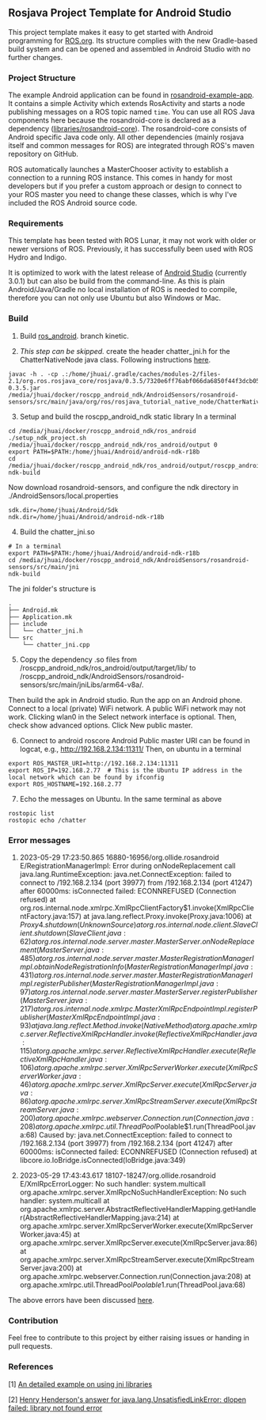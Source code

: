 ## Rosjava Project Template for Android Studio ##

This project template makes it easy to get started with Android programming for
[ROS.org](http://www.ros.org/wiki/). Its structure complies with the new Gradle-based
build system and can be opened and assembled in Android Studio with no further changes.

### Project Structure ###

The example Android application can be found in [rosandroid-example-app](rosandroid-example-app).
It contains a simple Activity which extends RosActivity and starts a node publishing messages
on a ROS topic named ``time``. You can use all ROS Java components here because the rosandroid-core
is declared as a dependency ([libraries/rosandroid-core](libraries/rosandroid-core)). The
rosandroid-core consists of Android specific Java code only. All other dependencies (mainly rosjava
itself and common messages for ROS) are integrated through ROS's maven repository on GitHub. 

ROS automatically launches a MasterChooser activity to establish a connection to a running ROS
instance. This comes in handy for most developers but if you prefer a custom approach or design to
connect to your ROS master you need to change these classes, which is why I've included the ROS
Android source code.

### Requirements ###

This template has been tested with ROS Lunar, it may not work with older or newer versions of ROS.
Previously, it has successfully been used with ROS Hydro and Indigo.

It is optimized to work with the latest release of [Android Studio](https://developer.android.com/sdk/index.html) (currently 3.0.1) but can also be build from
the command-line. As this is plain Android/Java/Gradle no local installation of ROS is needed to
compile, therefore you can not only use Ubuntu but also Windows or Mac.

### Build
1. Build [ros_android](https://github.com/JzHuai0108/roscpp_android.git).
branch kinetic.

2. *This step can be skipped.* create the header chatter_jni.h for the ChatterNativeNode java class.
Following instructions [here](http://wiki.ros.org/android_ndk/Tutorials/WrappingNativeRosjavaNode).
```
javac -h . -cp .:/home/jhuai/.gradle/caches/modules-2/files-2.1/org.ros.rosjava_core/rosjava/0.3.5/7320e6ff76abf066da6850f44f3dcb05f890e043/rosjava-0.3.5.jar /media/jhuai/docker/roscpp_android_ndk/AndroidSensors/rosandroid-sensors/src/main/java/org/ros/rosjava_tutorial_native_node/ChatterNativeNode.java
```

3. Setup and build the roscpp_android_ndk static library
In a terminal
```
cd /media/jhuai/docker/roscpp_android_ndk/ros_android
./setup_ndk_project.sh /media/jhuai/docker/roscpp_android_ndk/ros_android/output 0
export PATH=$PATH:/home/jhuai/Android/android-ndk-r18b
cd /media/jhuai/docker/roscpp_android_ndk/ros_android/output/roscpp_android_ndk
ndk-build
```

Now download rosandroid-sensors, and configure the ndk directory in
./AndroidSensors/local.properties
```
sdk.dir=/home/jhuai/Android/Sdk
ndk.dir=/home/jhuai/Android/android-ndk-r18b
```


4. Build the chatter_jni.so
```
# In a terminal
export PATH=$PATH:/home/jhuai/Android/android-ndk-r18b
cd /media/jhuai/docker/roscpp_android_ndk/AndroidSensors/rosandroid-sensors/src/main/jni
ndk-build
```
The jni folder's structure is
```
.
├── Android.mk
├── Application.mk
├── include
│   └── chatter_jni.h
└── src
    └── chatter_jni.cpp
```

5. Copy the dependency .so files from /roscpp_android_ndk/ros_android/output/target/lib/ to 
/roscpp_android_ndk/AndroidSensors/rosandroid-sensors/src/main/jniLibs/arm64-v8a/.

Then build the apk in Android studio. Run the app on an Android phone.
Connect to a local (private) WiFi network. A public WiFi network may not work.
Clicking wlan0 in the Select network interface is optional.
Then, check show advanced options. Click New public master.

6. Connect to android roscore
Android Public master URI can be found in logcat, e.g., http://192.168.2.134:11311/
Then, on ubuntu in a terminal
```
export ROS_MASTER_URI=http://192.168.2.134:11311
export ROS_IP=192.168.2.77  # This is the Ubuntu IP address in the local network which can be found by ifconfig
export ROS_HOSTNAME=192.168.2.77
```

7. Echo the messages on Ubuntu.
In the same terminal as above
```
rostopic list
rostopic echo /chatter
```

### Error messages
1. 2023-05-29 17:23:50.865 16880-16956/org.ollide.rosandroid E/RegistrationManagerImpl: Error during onNodeReplacement call
    java.lang.RuntimeException: java.net.ConnectException: failed to connect to /192.168.2.134 (port 39977) from /192.168.2.134 (port 41247) after 60000ms: isConnected failed: ECONNREFUSED (Connection refused)
        at org.ros.internal.node.xmlrpc.XmlRpcClientFactory$1.invoke(XmlRpcClientFactory.java:157)
        at java.lang.reflect.Proxy.invoke(Proxy.java:1006)
        at $Proxy4.shutdown(Unknown Source)
        at org.ros.internal.node.client.SlaveClient.shutdown(SlaveClient.java:62)
        at org.ros.internal.node.server.master.MasterServer.onNodeReplacement(MasterServer.java:485)
        at org.ros.internal.node.server.master.MasterRegistrationManagerImpl.obtainNodeRegistrationInfo(MasterRegistrationManagerImpl.java:431)
        at org.ros.internal.node.server.master.MasterRegistrationManagerImpl.registerPublisher(MasterRegistrationManagerImpl.java:97)
        at org.ros.internal.node.server.master.MasterServer.registerPublisher(MasterServer.java:217)
        at org.ros.internal.node.xmlrpc.MasterXmlRpcEndpointImpl.registerPublisher(MasterXmlRpcEndpointImpl.java:93)
        at java.lang.reflect.Method.invoke(Native Method)
        at org.apache.xmlrpc.server.ReflectiveXmlRpcHandler.invoke(ReflectiveXmlRpcHandler.java:115)
        at org.apache.xmlrpc.server.ReflectiveXmlRpcHandler.execute(ReflectiveXmlRpcHandler.java:106)
        at org.apache.xmlrpc.server.XmlRpcServerWorker.execute(XmlRpcServerWorker.java:46)
        at org.apache.xmlrpc.server.XmlRpcServer.execute(XmlRpcServer.java:86)
        at org.apache.xmlrpc.server.XmlRpcStreamServer.execute(XmlRpcStreamServer.java:200)
        at org.apache.xmlrpc.webserver.Connection.run(Connection.java:208)
        at org.apache.xmlrpc.util.ThreadPool$Poolable$1.run(ThreadPool.java:68)
     Caused by: java.net.ConnectException: failed to connect to /192.168.2.134 (port 39977) from /192.168.2.134 (port 41247) after 60000ms: isConnected failed: ECONNREFUSED (Connection refused)
        at libcore.io.IoBridge.isConnected(IoBridge.java:349)


2. 2023-05-29 17:43:43.617 18107-18247/org.ollide.rosandroid E/XmlRpcErrorLogger: No such handler: system.multicall
    org.apache.xmlrpc.server.XmlRpcNoSuchHandlerException: No such handler: system.multicall
        at org.apache.xmlrpc.server.AbstractReflectiveHandlerMapping.getHandler(AbstractReflectiveHandlerMapping.java:214)
        at org.apache.xmlrpc.server.XmlRpcServerWorker.execute(XmlRpcServerWorker.java:45)
        at org.apache.xmlrpc.server.XmlRpcServer.execute(XmlRpcServer.java:86)
        at org.apache.xmlrpc.server.XmlRpcStreamServer.execute(XmlRpcStreamServer.java:200)
        at org.apache.xmlrpc.webserver.Connection.run(Connection.java:208)
        at org.apache.xmlrpc.util.ThreadPool$Poolable$1.run(ThreadPool.java:68)

The above errors have been discussed [here](https://github.com/rosjava/rosjava_core/pull/273).

### Contribution ###

Feel free to contribute to this project by either raising issues or handing in pull requests.


### References
[1] [An detailed example on using jni libraries](https://medium.com/nerd-for-tech/guide-to-jni-java-native-interface-5b63fea01828)

[2] [Henry Henderson's answer for java.lang.UnsatisfiedLinkError: dlopen failed: library not found error](https://stackoverflow.com/questions/52076641/java-lang-unsatisfiedlinkerror-dlopen-failed-library-not-found)



